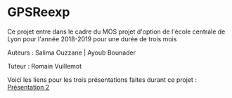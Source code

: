 # GPSReexp

Ce projet entre dans le cadre du MOS projet d'option de l'école centrale de Lyon pour l'année 2018-2019 pour une durée de trois mois 

Auteurs : Salima Ouzzane | Ayoub Bounader 

Tuteur : Romain Vuillemot 

Voici les liens pour les trois présentations faites durant ce projet : 
<a href="https://docs.google.com/presentation/d/1vrml5eXRaUugMH-sz1BPIBjXSz5X8KUP7IOuXcthnqM/edit#slide=id.p"> Présentation 2</a>
